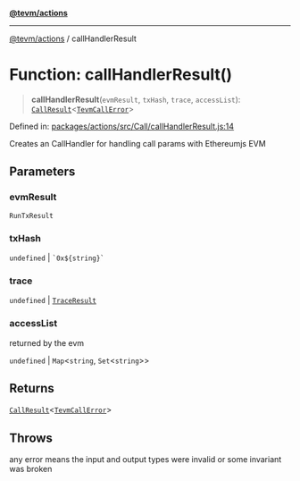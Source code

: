 [**@tevm/actions**](../README.md)

***

[@tevm/actions](../globals.md) / callHandlerResult

# Function: callHandlerResult()

> **callHandlerResult**(`evmResult`, `txHash`, `trace`, `accessList`): [`CallResult`](../type-aliases/CallResult.md)\<[`TevmCallError`](../type-aliases/TevmCallError.md)\>

Defined in: [packages/actions/src/Call/callHandlerResult.js:14](https://github.com/evmts/tevm-monorepo/blob/main/packages/actions/src/Call/callHandlerResult.js#L14)

Creates an CallHandler for handling call params with Ethereumjs EVM

## Parameters

### evmResult

`RunTxResult`

### txHash

`undefined` | `` `0x${string}` ``

### trace

`undefined` | [`TraceResult`](../type-aliases/TraceResult.md)

### accessList

returned by the evm

`undefined` | `Map`\<`string`, `Set`\<`string`\>\>

## Returns

[`CallResult`](../type-aliases/CallResult.md)\<[`TevmCallError`](../type-aliases/TevmCallError.md)\>

## Throws

any error means the input and output types were invalid or some invariant was broken
